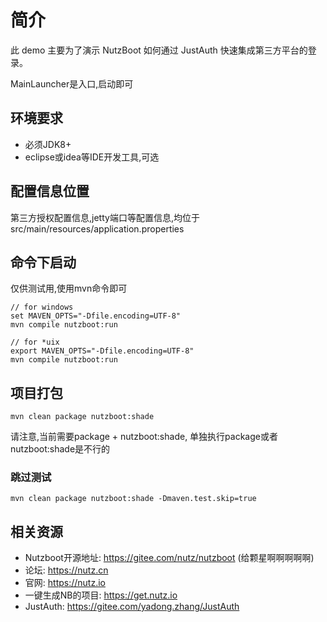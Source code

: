 # 简介

此 demo 主要为了演示 NutzBoot 如何通过 JustAuth 快速集成第三方平台的登录。

MainLauncher是入口,启动即可

## 环境要求

* 必须JDK8+
* eclipse或idea等IDE开发工具,可选

## 配置信息位置

第三方授权配置信息,jetty端口等配置信息,均位于src/main/resources/application.properties

## 命令下启动

仅供测试用,使用mvn命令即可

```
// for windows
set MAVEN_OPTS="-Dfile.encoding=UTF-8"
mvn compile nutzboot:run

// for *uix
export MAVEN_OPTS="-Dfile.encoding=UTF-8"
mvn compile nutzboot:run
```

## 项目打包

```
mvn clean package nutzboot:shade
```

请注意,当前需要package + nutzboot:shade, 单独执行package或者nutzboot:shade是不行的


### 跳过测试
```
mvn clean package nutzboot:shade -Dmaven.test.skip=true
```

## 相关资源

* Nutzboot开源地址: https://gitee.com/nutz/nutzboot  (给颗星啊啊啊啊啊)
* 论坛: https://nutz.cn
* 官网: https://nutz.io
* 一键生成NB的项目: https://get.nutz.io
* JustAuth: https://gitee.com/yadong.zhang/JustAuth
